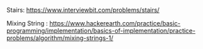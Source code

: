 Stairs: https://www.interviewbit.com/problems/stairs/

Mixing String : https://www.hackerearth.com/practice/basic-programming/implementation/basics-of-implementation/practice-problems/algorithm/mixing-strings-1/
